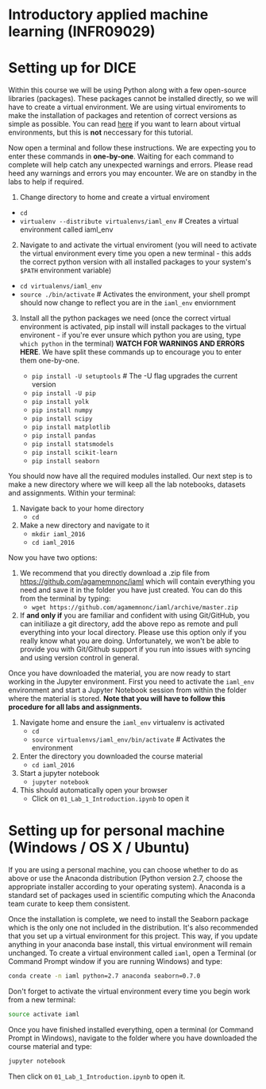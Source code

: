 # Introductory applied machine learning (INFR09029)

# Setting up for DICE

Within this course we will be using Python along with a few open-source libraries (packages). These packages cannot be installed directly, so we will have to create a virtual environment. We are using virtual enviroments to make the installation of packages and retention of correct versions as simple as possible. You can read [here](https://virtualenv.pypa.io/en/stable/) if you want to learn about virtual environments, but this is **not** neccessary for this tutorial.

Now open a terminal and follow these instructions. We are expecting you to enter these commands in **one-by-one**. Waiting for each command to complete will help catch any unexpected warnings and errors. Please read heed any warnings and errors you may encounter. We are on standby in the labs to help if required.

1. Change directory to home and create a virtual enviroment
  * `cd`
  * `virtualenv --distribute virtualenvs/iaml_env`  # Creates a virtual environment called iaml_env

2. Navigate to and activate the virtual enviroment (you will need to activate the virtual environment every time you open a new terminal - this adds the correct python version with all installed packages to your system's `$PATH` environment variable)
  * `cd virtualenvs/iaml_env`
  * `source ./bin/activate`  # Activates the environment, your shell prompt should now change to reflect you are in the `iaml_env` enviornment

3. Install all the python packages we need (once the correct virtual environment is activated, pip install will install packages to the virtual environent - if you're ever unsure which python you are using, type `which python` in the terminal) **WATCH FOR WARNINGS AND ERRORS HERE**. We have split these commands up to encourage you to enter them one-by-one.
   
    * `pip install -U setuptools`  # The -U flag upgrades the current version
    * `pip install -U pip`
    * `pip install yolk`
    * `pip install numpy`
    * `pip install scipy`
    * `pip install matplotlib`
    * `pip install pandas`
    * `pip install statsmodels`
    * `pip install scikit-learn`
    * `pip install seaborn`

You should now have all the required modules installed. Our next step is to make a new directory where we will keep all the lab notebooks, datasets and assignments. Within your terminal:

1. Navigate back to your home directory
    * `cd`
2. Make a new directory and navigate to it
    * `mkdir iaml_2016`
    * `cd iaml_2016`

Now you have two options:

1. We recommend that you directly download a .zip file from https://github.com/agamemnonc/iaml which will contain everything you need and save it in the folder you have just created. You can do this from the terminal by typing:
    * `wget https://github.com/agamemnonc/iaml/archive/master.zip`
2. If **and only if** you are familiar and confident with using Git/GitHub, you can initiliaze a git directory, add the above repo as remote and pull everything into your local directory. Please use this option only if you really know what you are doing. Unfortunately, we won't be able to provide you with Git/Github support if you run into issues with syncing and using version control in general. 

Once you have downloaded the material, you are now ready to start working in the Jupyter environment. First you need to activate the `iaml_env` environment and start a Jupyter Notebook session from within the folder where the material is stored. **Note that you will have to follow this procedure for all labs and assignments.**

1. Navigate home and ensure the `iaml_env` virtualenv is activated
    * `cd`
    * `source virtualenvs/iaml_env/bin/activate` # Activates the environment
2. Enter the directory you downloaded the course material
    * `cd iaml_2016`
3. Start a jupyter notebook
    * `jupyter notebook`
4. This should automatically open your browser
    * Click on `01_Lab_1_Introduction.ipynb` to open it

# Setting up for personal machine (Windows / OS X / Ubuntu)

If you are using a personal machine, you can choose whether to do as above or use the Anaconda distribution (Python version 2.7, choose the appropriate installer according to your operating system). Anaconda is a standard set of packages used in scientific computing which the Anaconda team curate to keep them consistent.

Once the installation is complete, we need to install the Seaborn package which is the only one not included in the distribution. It's also recommended that you set up a virtual environment for this project. This way, if you update anything in your anaconda base install, this virtual environment will remain unchanged. To create a virtual environment called `iaml`, open a Terminal (or Command Prompt window if you are running Windows) and type:

```bash
conda create -n iaml python=2.7 anaconda seaborn=0.7.0
```

Don't forget to activate the virtual environment every time you begin work from a new terminal:

```bash
source activate iaml
```

Once you have finished installed everything, open a terminal (or Command Prompt in Windows), navigate to the folder where you have downloaded the course material and type:

```bash
jupyter notebook
```

Then click on `01_Lab_1_Introduction.ipynb` to open it.

